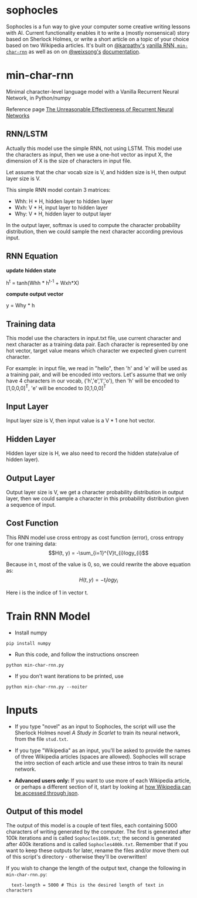 # sophocles
Sophocles is a fun way to give your computer some creative writing lessons with AI. Current functionality enables it to write a (mostly nonsensical) story based on Sherlock Holmes, or write a short article on a topic of your choice based on two Wikipedia articles. It's built on [@karpathy's](https://github.com/karpathy) [vanilla RNN, `min-char-rnn`](https://gist.github.com/karpathy/d4dee566867f8291f086) as well as on on [@weixsong's](https://github.com/weixsong) [documentation](https://github.com/weixsong/min-char-rnn).

# min-char-rnn
Minimal character-level language model with a Vanilla Recurrent Neural Network, in Python/numpy

Reference page [The Unreasonable Effectiveness of Recurrent Neural Networks](http://karpathy.github.io/2015/05/21/rnn-effectiveness/)

## RNN/LSTM
Actually this model use the simple RNN, not using LSTM.
This model use the characters as input, then we use a one-hot vector as input X, the dimension of X is the size of characters in input file.

Let assume that the char vocab size is V, and hidden size is H, then output layer size is V.

This simple RNN model contain 3 matrices:
* Whh: H * H, hidden layer to hidden layer
* Wxh: V * H, input layer to hidden layer
* Why: V * H, hidden layer to output layer

In the output layer, softmax is used to compute the character probability distribution, then we could sample the next character according previous input.

## RNN Equation
**update hidden state**

h<sup>t</sup> = tanh(Whh * h<sup>t-1</sup> + Wxh*X)

**compute output vector**

y = Why * h

## Training data
This model use the characters in input.txt file, use current character and next character as a training data pair. Each character is represented by one hot vector, target value means which character we expected given current character.

For example:
in input file, we read in "hello", then 'h' and 'e' will be used as a training pair, and will be encoded into vectors. 
Let's assume that we only have 4 characters in our vocab, ('h','e','l','o'), then 'h' will be encoded to [1,0,0,0]<sup>T</sup>, 'e' will be encoded to [0,1,0,0]<sup>T</sup>

## Input Layer
Input layer size is V, then input value is a V * 1 one hot vector.

## Hidden Layer
Hidden layer size is H, we also need to record the hidden state(value of hidden layer).

## Output Layer
Output layer size is V, we get a character probability distribution in output layer, then we could sample a character in this probability distribution given a sequence of input.

## Cost Function
This RNN model use cross entropy as cost function (error), cross entropy for one training data:
$$H(t, y) = -\sum_{i=1}^{V}t_{i}logy_{i}$$

Because in t, most of the value is 0, so, we could rewrite the above equation as:
$$H(t, y) = -t_{i}logy_{i}$$

Here i is the indice of 1 in vector t.

# Train RNN Model

* Install numpy
```
pip install numpy
```
* Run this code, and follow the instructions onscreen
```
python min-char-rnn.py
```
* If you don't want iterations to be printed, use
```
python min-char-rnn.py --noiter
```

# Inputs

* If you type "novel" as an input to Sophocles, the script will use the Sherlock Holmes novel *A Study in Scarlet* to train its neural network, from the file `stud.txt`.

* If you type "Wikipedia" as an input, you'll be asked to provide the names of three Wikipedia articles (spaces are allowed). Sophocles will scrape the intro section of each article and use these intros to train its neural network.

* **Advanced users only:** If you want to use more of each Wikipedia article, or perhaps a different section of it, start by looking at [how Wikipedia can be accessed through json](https://stackoverflow.com/questions/8555320/is-there-a-clean-wikipedia-api-just-for-retrieve-content-summary).

## Output of this model
The output of this model is a couple of text files, each containing 5000 characters of writing generated by the computer. The first is generated after 100k iterations and is called `Sophocles100k.txt`; the second is generated after 400k iterations and is called `Sophocles400k.txt`. Remember that if you want to keep these outputs for later, rename the files and/or move them out of this script's directory - otherwise they'll be overwritten!

If you wish to change the length of the output text, change the following in `min-char-rnn.py`:
```
  text-length = 5000 # This is the desired length of text in characters
```
